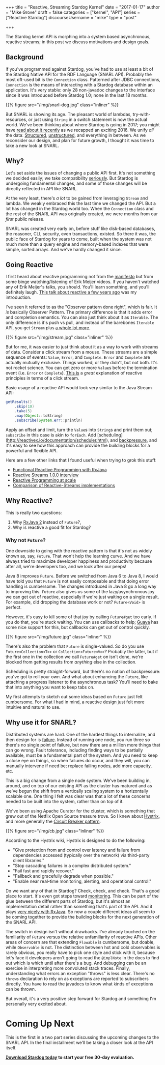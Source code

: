 +++
title = "Reactive, Streaming Stardog Kernel"
date = "2017-01-17" 
author = "Mike Grove"
draft = false 
categories = ["kernel", "API"]
series = ["Reactive Stardog"]
discourseUsername = "mike"
type = "post"

+++

The Stardog kernel API is morphing into a system based asynchronous, reactive
streams; in this post we discuss motivations and design goals.<!--more-->

## Background

If you've programmed against Stardog, you've had to use at least a bit of the
Stardog Native API for the RDF Language (SNARL API). Probably the most oft-used
bit is the `Connection` class. Patterned after JDBC connections, `Connection` is
the means of interacting with a Stardog database within an application. It's
very stable: only 28 non-javadoc changes to the interface since it was
introduced before Stardog 1.0; none in the last 18 months.

{{% figure src="/img/snarl-dog.jpg" class="inliner" %}}

But SNARL is showing its age. The pleasant world of lambdas, try-with-resources,
or just using `String` in a switch statement is now the actual world. We've been
thinking about where Stardog is going in 2017; you might
have
[read about it recently](http://blog.stardog.com/reviewing-2016-previewing-2017/) as
we recapped an exciting 2016. We unify *all* the
data:
[Structured](http://blog.stardog.com/virtual-graphs-relational-data-in-stardog/),
[unstructured](http://blog.stardog.com/unifying-unstructured-data/), and
everything in between. As we reconsider our design, and plan for future growth,
I thought it was time to take a new look at SNARL.

## Why?

Let's set aside the issues of changing a public API first. It's not something we
decided easily; we take
compatibility [seriously](http://docs.stardog.com/#_compatibility_policies). But
Stardog is undergoing fundamental changes, and some of those changes will be
directly reflected in API like SNARL. 

At the very least, there's _a lot_ to be gained from leveraging `Stream` and
lambda. We weakly embraced this the last time we changed the API. But a lot has
changed in the Stardog world too. When the `Connection` class and the rest of
the SNARL API was originally created, we were months from our _first_ public
release. 

SNARL was created very early on, before stuff like disk-based databases, the
reasoner, CLI, security, even transactions, existed. So there it was, the public
face of Stardog for years to come, built when the system was not much more than
a query engine and memory-based indexes that were simple, sorted arrays. And
we've hardly changed it since.

## Going Reactive

I first heard about reactive programming not from
the [manifesto](http://www.reactivemanifesto.org/) but from some binge
watching/listening of Erik Meijer videos. If you haven't watched any of Erik
Meijer's talks, you should. You'll learn something, and you'll definitely
laugh.
[This talk about reactive a few years ago](https://www.youtube.com/watch?v=sTSQlYX5DU0) was
my introduction.

I've seen it referred to as the "Observer pattern done right", which is fair. It
_is_ basically Observer Pattern. The primary difference is that it adds
error and completion semantics. You can also just think about it as
`Iterable`. The only difference is it's push vs pull, and instead of the
barebones `Iterable` API, you get `Stream`
plus [a whole lot more](http://reactivex.io/documentation/operators.html).


{{% figure src="/img/stream.jpg" class="inliner" %}}


But for me, it was easier to just think about it as a way to work with streams
of data. Consider a click stream from a mouse. These streams are a simple sequence
of events: `Value`, `Error`, and `Complete`. `Error` and `Complete` are actually
mutually exclusive. Things worked, or they didn't, but not both. It's not rocket
science. You can get zero or more `Value`s before the termination event (i.e.
`Error` or
`Complete`). [This is](https://gist.github.com/staltz/868e7e9bc2a7b8c1f754) a
_great_ explanation of reactive principles in terms of a click stream.

Basic usage of a reactive API would look very similar to the Java Stream API:

```java
getResults()
	.skip(10)
	.take(5)
	.map(Object::toString)
	.subscribe(System.err::println)
```

Apply an offset and limit, turn the `Value`s into `String`s and print them out;
`subscribe` in this case is akin to `forEach`. Add 
[scheduling] (http://reactivex.io/documentation/scheduler.html),
and
[backpressure](http://reactivex.io/documentation/operators/backpressure.html),
and it's easy to see how this approach can provide the building blocks for a
powerful and flexible API.

Here are a few other links that I found useful when trying to grok this stuff:

* [Functional Reactive Programming with RxJava](https://www.youtube.com/watch?v=_t06LRX0DV0)
* [Reactive Streams 1.0.0 interview](https://medium.com/@viktorklang/reactive-streams-1-0-0-interview-faaca2c00bec#.sltmxsno4)
* [Reactive Programming at scale](https://medium.com/@johnmcclean/reactive-programming-at-scale-6f695e70959b#.tp4qlypl8)
* [Comparison of Reactive-Streams implementations](http://akarnokd.blogspot.hu/2015/10/comparison-of-reactive-streams.html)

## Why Reactive?

This is really two questions: 

1. Why [RxJava 2](https://github.com/ReactiveX/RxJava) instead of `Future`?, 
1. Why is reactive a good fit for Stardog?

### Why not `Future`?

One downside to going with the reactive pattern is that it's not as widely known
as, say, `Future`. That won't help the learning curve. And we have always tried
to maximize developer happiness and productivity because after all, we're
developers too, and we look after our peeps!

Java 8 improves `Future`. Before we switched from Java 6 to Java 8, I would have
told you that `Future` is not easily composable and that doing error handling is
cumbersome. The changes introduced in Java 8 go a long way to improving this.
`Future` also gives us some of the lazy/asynchronous joy we can get out of
reactive, especially if we're just waiting on a single result. For example, did
dropping the database work or not? `Future<Void>` is perfect.

However, it's easy to kill some of that joy by calling `Future#get` too early.
If you do that, you're stuck waiting. You can use callbacks to help; 
[Guava](https://github.com/google/guava/wiki/ListenableFutureExplained) has
some nice support for this, but callbacks can get out of control
quickly.

{{% figure src="/img/future.jpg" class="inliner" %}}

There's also the problem that `Future` is single-valued. So do you use
`Future<Collection<T>>` or `Collection<Future<V>>`? Probably the latter, but if
the first one in the collection we call `Future#get` on isn't done, we're
blocked from getting results from _anything_ else in the collection.

Scheduling is pretty straight-forward, but there's no notion of backpressure:
you've got to roll your own. And what about enhancing the `Future`, like
attaching a progress listener to the asynchronous task? You'll need to bake that
into anything you want to keep tabs on.

My first attempts to sketch out some ideas based on `Future` just felt
cumbersome. For what I had in mind, a reactive design just felt more intuitive
and natural to use.

## Why use it for SNARL?

Distributed systems are hard. One of the hardest things to internalize, and then
design for
is
[failure](https://www.somethingsimilar.com/2013/01/14/notes-on-distributed-systems-for-young-bloods/#fail).
Instead of running one node, you run three so there's no single point of
failure, but now there are a million more things that can go wrong. Fault
tolerance, including finding ways to be partially available, must be a
fundamental part of the system. And you need to keep a close eye on things, so
when failures do occur, and they will, you can manually intervene if need be;
replace failing nodes, add more capacity, etc.

This is a big change from a single node system. We've been building in, around,
and on top of our existing API as the cluster has matured and as we've begun the
shift from a vertically scaling system to a horizontally scalable one. One thing
I felt was clear was that a lot of these concerns needed to be built into the
system, rather than on top of it.


We've been using Apache Curator for the cluster, which is something that grew
out of the Netflix Open Source treasure trove. So I knew
about [Hystrix](https://github.com/Netflix/Hystrix), and more generally
the
[Circuit Breaker pattern](https://martinfowler.com/bliki/CircuitBreaker.html).

{{% figure src="/img/cb.jpg" class="inliner" %}}

According to the Hystrix wiki, Hystrix is designed to do the following:

* "Give protection from and control over latency and failure from dependencies
accessed (typically over the network) via third-party client libraries."
* "Stop cascading failures in a complex distributed system."
* "Fail fast and rapidly recover."
* "Fallback and gracefully degrade when possible."
* "Enable near real-time monitoring, alerting, and operational control."

Do we want any of that in Stardog? Check, check, and check. That's a good place
to start. It's even got steps
toward
[monitoring](https://github.com/Netflix/Hystrix/wiki/Metrics-and-Monitoring).
This can be part of the glue between the different parts of Stardog, but it's
almost an implementation detail rather than something that's part of the API.
And it plays
[very nicely with RxJava](https://github.com/Netflix/Hystrix/wiki/How-To-Use#reactive-execution).
So now a couple different ideas all seem to be coming together to provide the
building blocks for the next generation of the SNARL API.

The switch in design isn't without drawbacks. I've already touched on the
familiarity of `Future` versus the relative unfamiliarity of reactive APIs.
Other areas of concern are that extending `Flowable` is cumbersome, but doable,
while `Observable` is not. The distinction between hot and cold observables is
rarely obvious, you really have to pick one style and stick with it, because
let's face it developers aren't going to read the `@implNote` in the docs to
find out which is which until after there's a bug. And debugging can be an
exercise in interpreting more convoluted stack traces. Finally, understanding
what errors an exception "throws" is less clear. There's no `throws` declaration
to rely on as exceptions are reported to subscribers directly. You have to read
the javadocs to know what kinds of exceptions can be thrown.

But overall, it's a very positive step forward for Stardog and something
I'm personally very excited about.

# Coming Up Next

This is the first in a two part series discussing the upcoming changes to the
SNARL API. In the final installment we'll be taking a closer look at the API
itself.

**[Download Stardog today](http://stardog.com/) to start your free 30-day
evaluation.**

